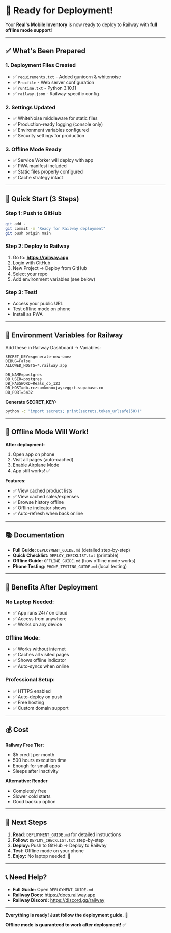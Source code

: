 # 🚀 Ready for Deployment!

Your **Real's Mobile Inventory** is now ready to deploy to Railway with **full offline mode support**!

---

## ✅ What's Been Prepared

### 1. **Deployment Files Created**
- ✅ `requirements.txt` - Added gunicorn & whitenoise
- ✅ `Procfile` - Web server configuration
- ✅ `runtime.txt` - Python 3.10.11
- ✅ `railway.json` - Railway-specific config

### 2. **Settings Updated**
- ✅ WhiteNoise middleware for static files
- ✅ Production-ready logging (console only)
- ✅ Environment variables configured
- ✅ Security settings for production

### 3. **Offline Mode Ready**
- ✅ Service Worker will deploy with app
- ✅ PWA manifest included
- ✅ Static files properly configured
- ✅ Cache strategy intact

---

## 🎯 Quick Start (3 Steps)

### Step 1: Push to GitHub
```bash
git add .
git commit -m "Ready for Railway deployment"
git push origin main
```

### Step 2: Deploy to Railway
1. Go to: **https://railway.app**
2. Login with GitHub
3. New Project → Deploy from GitHub
4. Select your repo
5. Add environment variables (see below)

### Step 3: Test!
- Access your public URL
- Test offline mode on phone
- Install as PWA

---

## 🔑 Environment Variables for Railway

Add these in Railway Dashboard → Variables:

```env
SECRET_KEY=<generate-new-one>
DEBUG=False
ALLOWED_HOSTS=*.railway.app

DB_NAME=postgres
DB_USER=postgres
DB_PASSWORD=Reals_db_123
DB_HOST=db.rczsumkmhoxjaycvggzt.supabase.co
DB_PORT=5432
```

**Generate SECRET_KEY:**
```bash
python -c "import secrets; print(secrets.token_urlsafe(50))"
```

---

## 📱 Offline Mode Will Work!

**After deployment:**
1. Open app on phone
2. Visit all pages (auto-cached)
3. Enable Airplane Mode
4. App still works! ✅

**Features:**
- ✅ View cached product lists
- ✅ View cached sales/expenses
- ✅ Browse history offline
- ✅ Offline indicator shows
- ✅ Auto-refresh when back online

---

## 📚 Documentation

- **Full Guide:** `DEPLOYMENT_GUIDE.md` (detailed step-by-step)
- **Quick Checklist:** `DEPLOY_CHECKLIST.txt` (printable)
- **Offline Guide:** `OFFLINE_GUIDE.md` (how offline mode works)
- **Phone Testing:** `PHONE_TESTING_GUIDE.md` (local testing)

---

## 🎉 Benefits After Deployment

### No Laptop Needed:
- ✅ App runs 24/7 on cloud
- ✅ Access from anywhere
- ✅ Works on any device

### Offline Mode:
- ✅ Works without internet
- ✅ Caches all visited pages
- ✅ Shows offline indicator
- ✅ Auto-syncs when online

### Professional Setup:
- ✅ HTTPS enabled
- ✅ Auto-deploy on push
- ✅ Free hosting
- ✅ Custom domain support

---

## 💰 Cost

**Railway Free Tier:**
- $5 credit per month
- 500 hours execution time
- Enough for small apps
- Sleeps after inactivity

**Alternative: Render**
- Completely free
- Slower cold starts
- Good backup option

---

## 🚀 Next Steps

1. **Read:** `DEPLOYMENT_GUIDE.md` for detailed instructions
2. **Follow:** `DEPLOY_CHECKLIST.txt` step-by-step
3. **Deploy:** Push to GitHub → Deploy to Railway
4. **Test:** Offline mode on your phone
5. **Enjoy:** No laptop needed! 🎉

---

## 📞 Need Help?

- **Full Guide:** Open `DEPLOYMENT_GUIDE.md`
- **Railway Docs:** https://docs.railway.app
- **Railway Discord:** https://discord.gg/railway

---

**Everything is ready! Just follow the deployment guide.** 🚀

**Offline mode is guaranteed to work after deployment!** ✅
